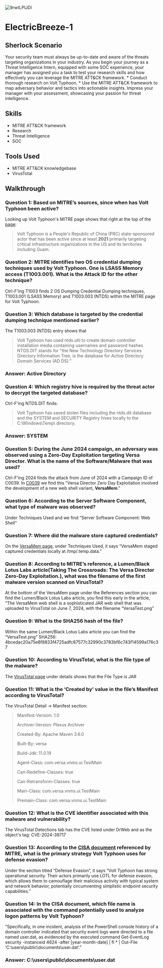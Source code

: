 
![9rwtLPlJDl](https://github.com/user-attachments/assets/a99f6b13-2bd9-4996-bccc-0cd5dece878c)

# ElectricBreeze-1

## Sherlock Scenario
Your security team must always be up-to-date and aware of the threats targeting organizations in your industry. As you begin your journey as a Threat Intelligence Intern, equipped with some SOC experience, your manager has assigned you a task to test your research skills and how effectively you can leverage the MITRE ATT&CK framework. * Conduct thorough research on Volt Typhoon. * Use the MITRE ATT&CK framework to map adversary behavior and tactics into actionable insights. Impress your manager with your assessment, showcasing your passion for threat intelligence.

## Skills
- MITRE ATT&CK framework
- Research
- Threat Intelligence
- SOC

## Tools Used
- MITRE ATT&CK knowledgebase
- VirusTotal

## Walkthrough

### Question 1: Based on MITRE’s sources, since when has Volt Typhoon been active?
Looking up Volt Typhoon's MITRE page shows that right at the top of the [page](https://attack.mitre.org/groups/G1017/):
> Volt Typhoon is a People's Republic of China (PRC) state-sponsored actor that has been active since at least **2021** primarily targeting critical infrastructure organizations in the US and its territories including Guam. 

### Question 2: MITRE identifies two OS credential dumping techniques used by Volt Typhoon. One is LSASS Memory access (T1003.001). What is the Attack ID for the other technique?
Ctrl-F'ing T1003 finds 2 OS Dumping Credential Dumping techniques, T1003.001 (LSASS Memory) and T1003.003 (NTDS) within the MITRE page for Volt Typhoon.

### Question 3: Which database is targeted by the credential dumping technique mentioned earlier?
The T1003.003 (NTDS) entry shows that
> Volt Typhoon has used ntds.util to create domain controller installation media containing usernames and password hashes
NTDS.DIT stands for "the New Technology Directory Services Directory Information Tree, is the database for Active Directory Domain Services (AD DS).”
### Answer: Active Directory


### Question 4: Which registry hive is required by the threat actor to decrypt the targeted database?
Ctrl-F'ing NTDS.DIT finds:
> Volt Typhoon has saved stolen files including the ntds.dit database and the SYSTEM and SECURITY Registry hives locally to the C:\Windows\Temp\ directory.
### Answer: SYSTEM


### Question 5: During the June 2024 campaign, an adversary was observed using a Zero-Day Exploitation targeting Versa Director. What is the name of the Software/Malware that was used?
Ctrl-F'ing 2024 finds the attack from June of 2024 with a Campaign ID of C0039. In [C0039](https://attack.mitre.org/campaigns/C0039/) we find this "Versa Director Zero Day Exploitation involved the development of a new web shell variant, **VersaMem**.”

### Question 6: According to the Server Software Component, what type of malware was observed?
Under Techniques Used and we find “Server Software Component: Web Shell”

### Question 7: Where did the malware store captured credentials?
On the [VersaMem page](https://attack.mitre.org/software/S1154/), under Techniques Used, it says “VersaMem staged captured credentials locally at /tmp/.temp.data.”

### Question 8: According to MITRE’s reference, a Lumen/Black Lotus Labs article(Taking The Crossroads: The Versa Director Zero-Day Exploitation.), what was the filename of the first malware version scanned on VirusTotal?
At the bottom of the VersaMem page under the References section you can find the Lumen/Black Lotus Labs article, you find this early in the article, “The VersaMem web shell is a sophisticated JAR web shell that was uploaded to VirusTotal on June 7, 2024, with the filename “VersaTest.png” 

### Question 9: What is the SHA256 hash of the file?
Within the same Lumen/Black Lotus Labs article you can find the “VersaTest.png” SHA256: 4bcedac20a75e8f8833f4725adfc87577c32990c3783bf6c743f14599a176c37

### Question 10: According to VirusTotal, what is the file type of the malware?
The [VirusTotal page](https://www.virustotal.com/gui/file/4bcedac20a75e8f8833f4725adfc87577c32990c3783bf6c743f14599a176c37) under details shows that the File Type is JAR

### Question 11: What is the ‘Created by’ value in the file’s Manifest according to VirusTotal?
The VirusTotal Detail -> Manifest section:
> Manifest-Version: 1.0
> 
> Archiver-Version: Plexus Archiver
> 
> Created-By: Apache Maven 3.6.0
> 
> Built-By: versa
> 
> Build-Jdk: 11.0.19
> 
> Agent-Class: com.versa.vnms.ui.TestMain
> 
> Can-Redefine-Classes: true
> 
> Can-Retransform-Classes: true
> 
> Main-Class: com.versa.vnms.ui.TestMain
> 
> Premain-Class: com.versa.vnms.ui.TestMain
> 

### Question 12: What is the CVE identifier associated with this malware and vulnerability?
The VirusTotal Detections tab has the CVE listed under DrWeb and as the object's tag: CVE-2024-39717

### Question 13: According to the [CISA document](https://www.cisa.gov/sites/default/files/2024-03/aa24-038a_csa_prc_state_sponsored_actors_compromise_us_critical_infrastructure_3.pdf) referenced by MITRE, what is the primary strategy Volt Typhoon uses for defense evasion?
Under the section titled “Defense Evasion”, it says “Volt Typhoon has strong operational security. Their actors primarily use LOTL for defense evasion, which allows them to camouflage their malicious activity with typical system and network behavior, potentially circumventing simplistic endpoint security capabilities.” 

### Question 14: In the CISA document, which file name is associated with the command potentially used to analyze logon patterns by Volt Typhoon?
“Specifically, in one incident, analysis of the PowerShell console history of a domain
controller indicated that security event logs were directed to a file named user.dat, as evidenced by the executed command Get-EventLog security -instanceid 4624 -after [year-month-date] | fl * | Out-File ‘C:\users\public\documents\user.dat’.”
### Answer: C:\users\public\documents\user.dat


